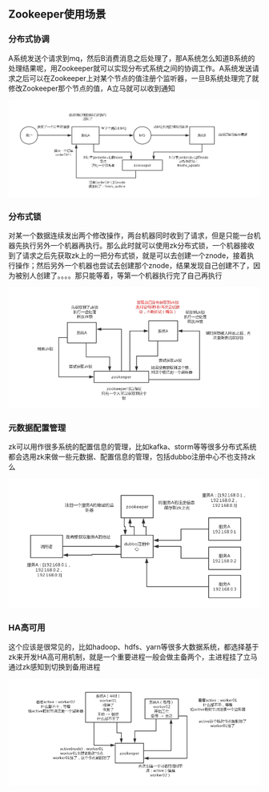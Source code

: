 ## Zookeeper使用场景

### 分布式协调

A系统发送个请求到mq，然后B消费消息之后处理了，那A系统怎么知道B系统的处理结果呢，用Zookeeper就可以实现分布式系统之间的协调工作。A系统发送请求之后可以在Zookeeper上对某个节点的值注册个监听器，一旦B系统处理完了就修改Zookeeper那个节点的值，A立马就可以收到通知

![](./image/zookeeper的分布式协调场景.png)

### 分布式锁

对某一个数据连续发出两个修改操作，两台机器同时收到了请求，但是只能一台机器先执行另外一个机器再执行。那么此时就可以使用zk分布式锁，一个机器接收到了请求之后先获取zk上的一把分布式锁，就是可以去创建一个znode，接着执行操作；然后另外一个机器也尝试去创建那个znode，结果发现自己创建不了，因为被别人创建了。。。。那只能等着，等第一个机器执行完了自己再执行

![](./image/zookeeper的分布式锁场景.png)

### 元数据配置管理

zk可以用作很多系统的配置信息的管理，比如kafka、storm等等很多分布式系统都会选用zk来做一些元数据、配置信息的管理，包括dubbo注册中心不也支持zk么

![](./image/zookeeper的元数据_配置管理场景.png)

### HA高可用

这个应该是很常见的，比如hadoop、hdfs、yarn等很多大数据系统，都选择基于zk来开发HA高可用机制，就是一个重要进程一般会做主备两个，主进程挂了立马通过zk感知到切换到备用进程

![](./image/zookeeper的HA高可用性场景.png)